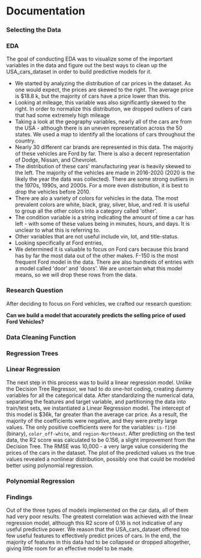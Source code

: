 # Documentation

### Selecting the Data


### EDA
The goal of conducting EDA was to visualize some of the important variables in the data and figure out the best ways to clean up the USA_cars_dataset in order to build predictive models for it. 
- We started by analyzing the distribution of car prices in the dataset. As one would expect, the prices are skewed to the right. The average price is $18.8 k, but the majority of cars have a price lower than this. 
- Looking at mileage, this variable was also significantly skewed to the right. In order to normalize this distribution, we dropped outliers of cars that had some extremely high mileage
- Taking a look at the geography variables, nearly all of the cars are from the USA - although there is an uneven representation across the 50 states. We used a map to identify all the locations of cars throughout the country.
- Nearly 30 different car brands are represented in this data. The majority of these vehicles are Ford by far. There is also a decent representation of Dodge, Nissan, and Chevrolet.
- The distribution of these cars' manufacturing year is heavily skewed to the left. The majority of the vehicles are made in 2016-2020 (2020 is the likely the year the data was collected). There are some strong outliers in the 1970s, 1990s, and 2000s. For a more even distribution, it is best to drop the vehicles before 2010.
- There are alo a variety of colors for vehicles in the data. The most prevalent colors are white, black, gray, silver, blue, and red. It is useful to group all the other colors into a category called 'other'.
- The condition variable is a string indicating the amount of time a car has left - with some of these values being in minutes, hours, and days. It is unclear to what this is referring to.
- Other variables that are not useful include vin, lot, and title-status.
- Looking specifically at Ford entries, 
- We determined it is valuable to focus on Ford cars because this brand has by far the most data out of the other makes. F-150 is the most frequent Ford model in the data. There are also hundreds of entries with a model called 'door' and 'doors'. We are uncertain what this model means, so we will drop these rows from the data.


### Research Question
After deciding to focus on Ford vehicles, we crafted our research question:

**Can we build a model that accurately predicts the selling price of used Ford Vehicles?**


### Data Cleaning Function


### Regression Trees


### Linear Regression
The next step in this process was to build a linear regression model. Unlike the Decision Tree Regressor, we had to do one-hot coding, creating dummy variables for all the categorical data. After standardizing the numerical data, separating the features and target variable, and partitioning the data into train/test sets, we instantiated a Linear Regression model. The intercept of this model is $36k, far greater than the average car price. As a result, the majority of the coefficients were negative, and they were pretty large values. The only positive coefficients were for the variables: `is-f150` (binary), `color_off-white`, and `region-Northeast`. After predicting on the test data, the R2 score was calculated to be 0.156, a slight improvement from the Decision Tree. The RMSE was 10,000 - a very large value considering the prices of the cars in the dataset. The plot of the predicted values vs the true values revealed a nonlinear distribution, possibly one that could be modeled better using polynomial regression.


### Polynomial Regression


### Findings
Out of the three types of models implemented on the car data, all of them had very poor results. The greatest correlation was achieved with the linear regression model, although this R2 score of 0.16 is not indicative of any useful predictive power. We reason that the USA_cars_dataset offered too few useful features to effectively predict prices of cars. In the end, the majority of features in this data had to be collapsed or dropped altogether, giving little room for an effective model to be made.